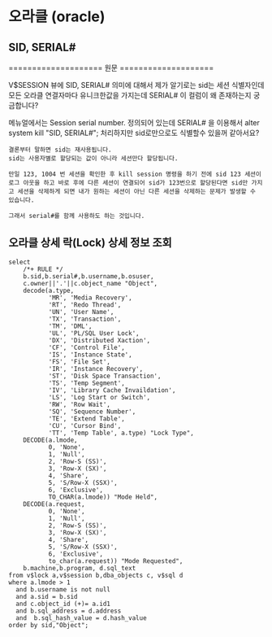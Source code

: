 # 오라클 (oracle)

## SID, SERIAL#

==================== 원문 ====================

V$SESSION 뷰에 SID, SERIAL# 의미에 대해서 제가 알기로는
sid는 세션 식별자인데 모든 오라클 연결자마다 유니크한값을
가지는데 SERIAL# 이 컬럼이 왜 존재하는지 궁금합니다?

메뉴얼에서는 Session serial number. 정의되어 있는데
SERIAL# 을 이용해서 alter system kill "SID, SERIAL#";
처리하지만 sid로만으로도 식별할수 있을꺼 같아서요?

```
결론부터 말하면 sid는 재사용됩니다.
sid는 사용자별로 할당되는 값이 아니라 세션만다 할당됩니다.

만일 123, 1004 번 세션을 확인한 후 kill session 명령을 하기 전에 sid 123 세션이 로그 아웃을 하고 바로 후에 다른 세션이 연결되어 sid가 123번으로 할당된다면 sid만 가지고 세션을 삭제하게 되면 내가 원하는 세션이 아닌 다른 세션을 삭제하는 문제가 발생할 수 있습니다.

그래서 serial#를 함께 사용하도 하는 것입니다.
```







## 오라클 상세 락(Lock) 상세 정보 조회 

```oraclesqlplus
select
	/*+ RULE */
	b.sid,b.serial#,b.username,b.osuser,
	c.owner||'.'||c.object_name "Object",
	decode(a.type,
		   'MR', 'Media Recovery',
		   'RT', 'Redo Thread',
		   'UN', 'User Name',
		   'TX', 'Transaction',
		   'TM', 'DML',
		   'UL', 'PL/SQL User Lock',
		   'DX', 'Distributed Xaction',
		   'CF', 'Control File',
		   'IS', 'Instance State',
		   'FS', 'File Set',
		   'IR', 'Instance Recovery',
		   'ST', 'Disk Space Transaction',
		   'TS', 'Temp Segment',
		   'IV', 'Library Cache Invaildation',
		   'LS', 'Log Start or Switch',
		   'RW', 'Row Wait',
		   'SQ', 'Sequence Number',
		   'TE', 'Extend Table',
		   'CU', 'Cursor Bind',
		   'TT', 'Temp Table', a.type) "Lock Type",
	DECODE(a.lmode,
		   0, 'None',
		   1, 'Null',
		   2, 'Row-S (SS)',
		   3, 'Row-X (SX)',
		   4, 'Share',
		   5, 'S/Row-X (SSX)',
		   6, 'Exclusive',
		   TO_CHAR(a.lmode)) "Mode Held",
	DECODE(a.request,
		   0, 'None',
		   1, 'Null',
		   2, 'Row-S (SS)',
		   3, 'Row-X (SX)',
		   4, 'Share',
		   5, 'S/Row-X (SSX)',
		   6, 'Exclusive',
		   to_char(a.request)) "Mode Requested",
	b.machine,b.program, d.sql_text
from v$lock a,v$session b,dba_objects c, v$sql d
where a.lmode > 1
  and b.username is not null
  and a.sid = b.sid
  and c.object_id (+)= a.id1
  and b.sql_address = d.address
  and  b.sql_hash_value = d.hash_value
order by sid,"Object";

```